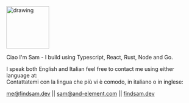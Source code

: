 <img src="https://www.findsam.dev/_next/static/media/Sam_Signature.c9780b61.svg" alt="drawing" width="112"/>

Ciao I'm Sam - I build using Typescript, React, Rust, Node and Go.

I speak both English and Italian feel free to contact me using either language at:\
Contattatemi con la lingua che più vi è comodo, in italiano o in inglese:

me@findsam.dev || sam@and-element.com ||
[findsam.dev](https://findsam.dev/)



